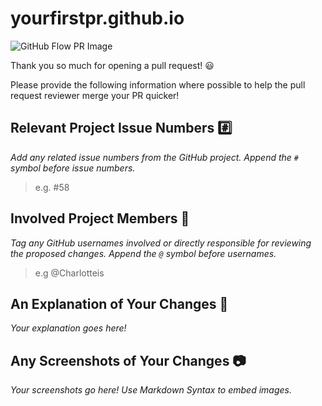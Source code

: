 # yourfirstpr.github.io

![GitHub Flow PR Image](http://i.imgur.com/9flS3QU.png)

Thank you so much for opening a pull request! :smiley:

Please provide the following information where possible to help the pull request reviewer merge your PR quicker!

## Relevant Project Issue Numbers :hash:

*Add any related issue numbers from the GitHub project. Append the `#` symbol before issue numbers.*

>e.g. #58

## Involved Project Members :bust_in_silhouette:

*Tag any GitHub usernames involved or directly responsible for reviewing the proposed changes. Append the `@` symbol before usernames.*

>e.g @Charlotteis
 
## An Explanation of Your Changes :speech_balloon:

*Your explanation goes here!*

## Any Screenshots of Your Changes :camera:
 
*Your screenshots go here! Use Markdown Syntax to embed images.*
